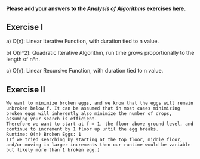 #### Please add your answers to the ***Analysis of  Algorithms*** exercises here.

## Exercise I

a) O(n): Linear Iterative Function, with duration tied to n value.

b) O(n^2): Quadratic Iterative Algorithm, run time grows proportionally to the length of n*n.

c) O(n): Linear Recursive Function, with duration tied to n value.

## Exercise II
    We want to minimize broken eggs, and we know that the eggs will remain unbroken below f. It can be assumed that in most cases minimizing broken eggs will inherently also minimize the number of drops, assuming your search is efficient.
    Therefore we want to start at f = 1, the floor above ground level, and continue to increment by 1 floor up until the egg breaks.
    Runtime: O(n) Broken Eggs: 1
    (If we tried searching by starting at the top floor, middle floor, and/or moving in larger increments then our runtime would be variable but likely more than 1 broken egg.)
